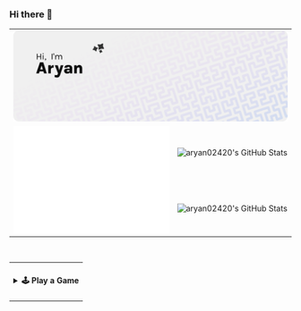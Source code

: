 ### Hi there 👋

<table border="0">
  <tr>
    <td colspan="2">
      <picture>
        <source
          media="(prefers-color-scheme: dark)"
          srcset="images/banner.png"
        />
        <img
          src="images/banner_light.png"
          alt="Hi, I'm Aryan"
        />
      </picture>
    </td>
  </tr>
  <tr>
    <td rowspan="2">
      <picture>
        <source
          media="(prefers-color-scheme: dark)"
          srcset="userfetch/info.svg"
          width="390"
        />
        <img
          src="userfetch/info_light.svg"
          alt="aryan02420's GitHub Stats"
          width="390"
        />
      </picture>
    </td>
    <td>
      <picture>
        <source
          media="(prefers-color-scheme: dark)"
          srcset="https://github-readme-stats.vercel.app/api?username=aryan02420&show_icons=true&hide_title=true&hide_border=true&border_radius=12&include_all_commits=true&count_private=true&bg_color=18181B&icon_color=4ade80&text_color=fcfcfc&title_color=4ade80"
          width="380"
        />
        <img
          src="https://github-readme-stats.vercel.app/api?username=aryan02420&show_icons=true&hide_title=true&hide_border=true&border_radius=12&include_all_commits=true&count_private=true&bg_color=f0f0f0&icon_color=3b82f6&text_color=232627&title_color=3b82f6"
          alt="aryan02420's GitHub Stats"
          width="380"
        />
      </picture>
    </td>
  </tr>
  <tr>
    <td>
      <picture>
        <source
          media="(prefers-color-scheme: dark)"
          srcset="https://github-readme-stats.vercel.app/api/top-langs/?username=aryan02420&layout=compact&hide_title=true&langs_count=6&hide_border=true&border_radius=12&card_width=380&bg_color=18181B&icon_color=4ade80&text_color=fcfcfc&title_color=4ade80"
          width="380"
        />
        <img
          src="https://github-readme-stats.vercel.app/api/top-langs/?username=aryan02420&layout=compact&hide_title=true&langs_count=6&hide_border=true&border_radius=12&card_width=380&bg_color=f0f0f0&icon_color=3b82f6&text_color=232627&title_color=3b82f6"
          alt="aryan02420's GitHub Stats"
          width="380"
        />
      </picture>
    </td>
  </tr>
</table>


<br/>

<table>
  <tr>
    <td>
      <h4>
        <details>
          <summary>🕹️ Play a Game</summary>
          <!--START_SECTION:wreadle--><!--VAR:wreadle state=0gb0jj400000000000g-->

<p align="center">
<table>
<tr><th>

# <img height="32px" src="https://raw.githubusercontent.com/aryan02420/wordle/main/public/images/timer.svg" alt="timer" /> WORDLE

</th></tr>
<tr><td>

<br/>

</td></tr>
<tr><td><p align="center">

|      |      |      |      |      |
| ---- | ---- | ---- | ---- | ---- |
|<img height="40px" src="https://raw.githubusercontent.com/aryan02420/wordle/main/public/images/c0.png" />|<img height="40px" src="https://raw.githubusercontent.com/aryan02420/wordle/main/public/images/cursor.png" />|<img height="40px" src="https://raw.githubusercontent.com/aryan02420/wordle/main/public/images/blank.png" />|<img height="40px" src="https://raw.githubusercontent.com/aryan02420/wordle/main/public/images/blank.png" />|<img height="40px" src="https://raw.githubusercontent.com/aryan02420/wordle/main/public/images/blank.png" />|
|<img height="40px" src="https://raw.githubusercontent.com/aryan02420/wordle/main/public/images/blank.png" />|<img height="40px" src="https://raw.githubusercontent.com/aryan02420/wordle/main/public/images/blank.png" />|<img height="40px" src="https://raw.githubusercontent.com/aryan02420/wordle/main/public/images/blank.png" />|<img height="40px" src="https://raw.githubusercontent.com/aryan02420/wordle/main/public/images/blank.png" />|<img height="40px" src="https://raw.githubusercontent.com/aryan02420/wordle/main/public/images/blank.png" />|
|<img height="40px" src="https://raw.githubusercontent.com/aryan02420/wordle/main/public/images/blank.png" />|<img height="40px" src="https://raw.githubusercontent.com/aryan02420/wordle/main/public/images/blank.png" />|<img height="40px" src="https://raw.githubusercontent.com/aryan02420/wordle/main/public/images/blank.png" />|<img height="40px" src="https://raw.githubusercontent.com/aryan02420/wordle/main/public/images/blank.png" />|<img height="40px" src="https://raw.githubusercontent.com/aryan02420/wordle/main/public/images/blank.png" />|
|<img height="40px" src="https://raw.githubusercontent.com/aryan02420/wordle/main/public/images/blank.png" />|<img height="40px" src="https://raw.githubusercontent.com/aryan02420/wordle/main/public/images/blank.png" />|<img height="40px" src="https://raw.githubusercontent.com/aryan02420/wordle/main/public/images/blank.png" />|<img height="40px" src="https://raw.githubusercontent.com/aryan02420/wordle/main/public/images/blank.png" />|<img height="40px" src="https://raw.githubusercontent.com/aryan02420/wordle/main/public/images/blank.png" />|
|<img height="40px" src="https://raw.githubusercontent.com/aryan02420/wordle/main/public/images/blank.png" />|<img height="40px" src="https://raw.githubusercontent.com/aryan02420/wordle/main/public/images/blank.png" />|<img height="40px" src="https://raw.githubusercontent.com/aryan02420/wordle/main/public/images/blank.png" />|<img height="40px" src="https://raw.githubusercontent.com/aryan02420/wordle/main/public/images/blank.png" />|<img height="40px" src="https://raw.githubusercontent.com/aryan02420/wordle/main/public/images/blank.png" />|
|<img height="40px" src="https://raw.githubusercontent.com/aryan02420/wordle/main/public/images/blank.png" />|<img height="40px" src="https://raw.githubusercontent.com/aryan02420/wordle/main/public/images/blank.png" />|<img height="40px" src="https://raw.githubusercontent.com/aryan02420/wordle/main/public/images/blank.png" />|<img height="40px" src="https://raw.githubusercontent.com/aryan02420/wordle/main/public/images/blank.png" />|<img height="40px" src="https://raw.githubusercontent.com/aryan02420/wordle/main/public/images/blank.png" />|


</p></td></tr>
<tr><td><p align="center"></p></td></tr>
<tr><td><p align="center">

<br/>

</p></td></tr>
<tr><td><p align="center"><a href="https://wreadle.02420.dev/aryan02420/aryan02420/wordle/q"><img height="40px" src="https://raw.githubusercontent.com/aryan02420/wordle/main/public/images/q0.png" /></a> &nbsp;<a href="https://wreadle.02420.dev/aryan02420/aryan02420/wordle/w"><img height="40px" src="https://raw.githubusercontent.com/aryan02420/wordle/main/public/images/w0.png" /></a> &nbsp;<a href="https://wreadle.02420.dev/aryan02420/aryan02420/wordle/e"><img height="40px" src="https://raw.githubusercontent.com/aryan02420/wordle/main/public/images/e0.png" /></a> &nbsp;<a href="https://wreadle.02420.dev/aryan02420/aryan02420/wordle/r"><img height="40px" src="https://raw.githubusercontent.com/aryan02420/wordle/main/public/images/r0.png" /></a> &nbsp;<a href="https://wreadle.02420.dev/aryan02420/aryan02420/wordle/t"><img height="40px" src="https://raw.githubusercontent.com/aryan02420/wordle/main/public/images/t0.png" /></a> &nbsp;<a href="https://wreadle.02420.dev/aryan02420/aryan02420/wordle/y"><img height="40px" src="https://raw.githubusercontent.com/aryan02420/wordle/main/public/images/y0.png" /></a> &nbsp;<a href="https://wreadle.02420.dev/aryan02420/aryan02420/wordle/u"><img height="40px" src="https://raw.githubusercontent.com/aryan02420/wordle/main/public/images/u0.png" /></a> &nbsp;<a href="https://wreadle.02420.dev/aryan02420/aryan02420/wordle/i"><img height="40px" src="https://raw.githubusercontent.com/aryan02420/wordle/main/public/images/i0.png" /></a> &nbsp;<a href="https://wreadle.02420.dev/aryan02420/aryan02420/wordle/o"><img height="40px" src="https://raw.githubusercontent.com/aryan02420/wordle/main/public/images/o0.png" /></a> &nbsp;<a href="https://wreadle.02420.dev/aryan02420/aryan02420/wordle/p"><img height="40px" src="https://raw.githubusercontent.com/aryan02420/wordle/main/public/images/p0.png" /></a> &nbsp;</p></td></tr>
<tr><td><p align="center"><a href="https://wreadle.02420.dev/aryan02420/aryan02420/wordle/a"><img height="40px" src="https://raw.githubusercontent.com/aryan02420/wordle/main/public/images/a0.png" /></a> &nbsp;<a href="https://wreadle.02420.dev/aryan02420/aryan02420/wordle/s"><img height="40px" src="https://raw.githubusercontent.com/aryan02420/wordle/main/public/images/s0.png" /></a> &nbsp;<a href="https://wreadle.02420.dev/aryan02420/aryan02420/wordle/d"><img height="40px" src="https://raw.githubusercontent.com/aryan02420/wordle/main/public/images/d0.png" /></a> &nbsp;<a href="https://wreadle.02420.dev/aryan02420/aryan02420/wordle/f"><img height="40px" src="https://raw.githubusercontent.com/aryan02420/wordle/main/public/images/f0.png" /></a> &nbsp;<a href="https://wreadle.02420.dev/aryan02420/aryan02420/wordle/g"><img height="40px" src="https://raw.githubusercontent.com/aryan02420/wordle/main/public/images/g0.png" /></a> &nbsp;<a href="https://wreadle.02420.dev/aryan02420/aryan02420/wordle/h"><img height="40px" src="https://raw.githubusercontent.com/aryan02420/wordle/main/public/images/h0.png" /></a> &nbsp;<a href="https://wreadle.02420.dev/aryan02420/aryan02420/wordle/j"><img height="40px" src="https://raw.githubusercontent.com/aryan02420/wordle/main/public/images/j0.png" /></a> &nbsp;<a href="https://wreadle.02420.dev/aryan02420/aryan02420/wordle/k"><img height="40px" src="https://raw.githubusercontent.com/aryan02420/wordle/main/public/images/k0.png" /></a> &nbsp;<a href="https://wreadle.02420.dev/aryan02420/aryan02420/wordle/l"><img height="40px" src="https://raw.githubusercontent.com/aryan02420/wordle/main/public/images/l0.png" /></a> &nbsp;</p></td></tr>
<tr><td><p align="center"><a href="https://wreadle.02420.dev/aryan02420/aryan02420/wordle/bksp"><img height="40px" src="https://raw.githubusercontent.com/aryan02420/wordle/main/public/images/bksp.png" /></a> &nbsp;<a href="https://wreadle.02420.dev/aryan02420/aryan02420/wordle/z"><img height="40px" src="https://raw.githubusercontent.com/aryan02420/wordle/main/public/images/z0.png" /></a> &nbsp;<a href="https://wreadle.02420.dev/aryan02420/aryan02420/wordle/x"><img height="40px" src="https://raw.githubusercontent.com/aryan02420/wordle/main/public/images/x0.png" /></a> &nbsp;<a href="https://wreadle.02420.dev/aryan02420/aryan02420/wordle/c"><img height="40px" src="https://raw.githubusercontent.com/aryan02420/wordle/main/public/images/c0.png" /></a> &nbsp;<a href="https://wreadle.02420.dev/aryan02420/aryan02420/wordle/v"><img height="40px" src="https://raw.githubusercontent.com/aryan02420/wordle/main/public/images/v0.png" /></a> &nbsp;<a href="https://wreadle.02420.dev/aryan02420/aryan02420/wordle/b"><img height="40px" src="https://raw.githubusercontent.com/aryan02420/wordle/main/public/images/b0.png" /></a> &nbsp;<a href="https://wreadle.02420.dev/aryan02420/aryan02420/wordle/n"><img height="40px" src="https://raw.githubusercontent.com/aryan02420/wordle/main/public/images/n0.png" /></a> &nbsp;<a href="https://wreadle.02420.dev/aryan02420/aryan02420/wordle/m"><img height="40px" src="https://raw.githubusercontent.com/aryan02420/wordle/main/public/images/m0.png" /></a> &nbsp;<a href="https://wreadle.02420.dev/aryan02420/aryan02420/wordle/enter"><img height="40px" src="https://raw.githubusercontent.com/aryan02420/wordle/main/public/images/enter.png" /></a> &nbsp;</p></td></tr>
</table>
</p>

<!--END_SECTION:wreadle-->
        </details>
      </h4>
    </td>
  </tr>
</table>

<!--
**aryan02420/aryan02420** is a ✨ _special_ ✨ repository because its `README.md` (this file) appears on your GitHub profile.

Here are some ideas to get you started:

- 🔭 I’m currently working on ...
- 🌱 I’m currently learning ...
- 👯 I’m looking to collaborate on ...
- 🤔 I’m looking for help with ...
- 💬 Ask me about ...
- 📫 How to reach me: ...
- 😄 Pronouns: ...
- ⚡ Fun fact: ...
-->

